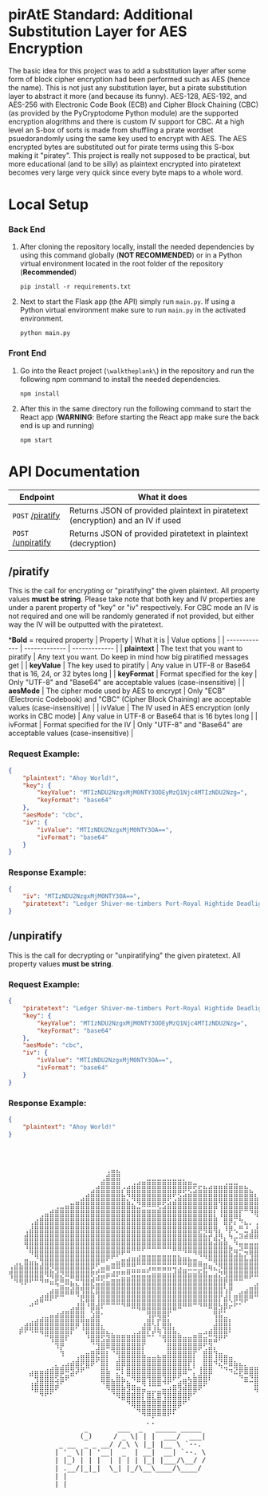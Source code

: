 # pirAtE Standard: Additional Substitution Layer for AES Encryption
The basic idea for this project was to add a substitution layer after some form of block cipher encryption had been performed such as AES (hence the name). This is not just any substitution layer, but a pirate substitution layer to abstract it more (and because its funny). AES-128, AES-192, and AES-256 with Electronic Code Book (ECB) and Cipher Block Chaining (CBC) (as provided by the PyCryptodome Python module) are the supported encryption alogrithms and there is custom IV support for CBC. At a high level an S-box of sorts is made from shuffling a pirate wordset psuedorandomly using the same key used to encrypt with AES. The AES encrypted bytes are substituted out for pirate terms using this S-box making it "piratey". This project is really not supposed to be practical, but more educational (and to be silly) as plaintext encrypted into piratetext becomes very large very quick since every byte maps to a whole word.
# Local Setup
### Back End
1. After cloning the repository locally, install the needed dependencies by using this command globally (**NOT RECOMMENDED**) or in a Python virtual environment located in the root folder of the repository (**Recommended**)

    ```pip install -r requirements.txt```
2. Next to start the Flask app (the API) simply run ```main.py```. If using a Python virtual environment make sure to run ```main.py``` in the activated environment.

    ```python main.py```
### Front End
1. Go into the React project (```\walktheplank\```) in the repository and run the following npm command to install the needed dependencies.

    ```npm install```
2. After this in the same directory run the following command to start the React app (**WARNING**: Before starting the React app make sure the back end is up and running)

    ```npm start```

# API Documentation
| Endpoint  | What it does |
| ------------- | ------------- |
| ```POST``` [/piratify](#piratify)  | Returns JSON of provided plaintext in piratetext (encryption) and an IV if used  |
| ```POST``` [/unpiratify](#unpiratify)  | Returns JSON of provided piratetext in plaintext (decryption)  |

## /piratify
This is the call for encrypting or "piratifying" the given plaintext. All property values **must be string**. Please take note that both key and IV properties are under a parent property of "key" or "iv" respectively. For CBC mode an IV is not required and one will be randomly generated if not provided, but either way the IV will be outputted with the piratetext.

***Bold** = required property
| Property  | What it is | Value options |
| ------------- | ------------- | ------------- |
| **plaintext** | The text that you want to piratify | Any text you want. Do keep in mind how big piratified messages get |
| **keyValue** | The key used to piratify | Any value in UTF-8 or Base64 that is 16, 24, or 32 bytes long |
| **keyFormat**  | Format specified for the key | Only "UTF-8" and "Base64" are acceptable values (case-insensitive) |
| **aesMode**  | The cipher mode used by AES to encrypt | Only "ECB" (Electronic Codebook) and "CBC" (Cipher Block Chaining) are acceptable values (case-insensitive) |
| ivValue | The IV used in AES encryption (only works in CBC mode) | Any value in UTF-8 or Base64 that is 16 bytes long |
| ivFormat | Format specified for the IV | Only "UTF-8" and "Base64" are acceptable values (case-insensitive) |


### Request Example:
```json
{
    "plaintext": "Ahoy World!",
    "key": {
        "keyValue": "MTIzNDU2NzgxMjM0NTY3ODEyMzQ1Njc4MTIzNDU2Nzg=",
        "keyFormat": "base64"
    },
    "aesMode": "cbc",
    "iv": {
        "ivValue": "MTIzNDU2NzgxMjM0NTY3OA==",
        "ivFormat": "base64"
    }
}
```
### Response Example:
```json
{
    "iv": "MTIzNDU2NzgxMjM0NTY3OA==",
    "piratetext": "Ledger Shiver-me-timbers Port-Royal Hightide Deadlights Rum-keg Shipwreck Yawl Gallows Rum-pirate Skiff Oar Logbook Skirmish Sea-chest Picaroon"
}
```
## /unpiratify
This is the call for decrypting or "unpiratifying" the given piratetext. All property values **must be string**.
### Request Example:
```json
{
    "piratetext": "Ledger Shiver-me-timbers Port-Royal Hightide Deadlights Rum-keg Shipwreck Yawl Gallows Rum-pirate Skiff Oar Logbook Skirmish Sea-chest Picaroon",
    "key": {
        "keyValue": "MTIzNDU2NzgxMjM0NTY3ODEyMzQ1Njc4MTIzNDU2Nzg=",
        "keyFormat": "base64"
    },
    "aesMode": "cbc",
    "iv": {
        "ivValue": "MTIzNDU2NzgxMjM0NTY3OA==",
        "ivFormat": "base64"
    }
}
```
### Response Example:
```json
{
    "plaintext": "Ahoy World!"
}
```
<br>
<div align="center">
<pre>                                                
⠀⠀⠀⠀⠀⠀⠀⠀⠀⠀⠀⠀⠀⠀⠀⠀⠀⠀⠀⣰⣿⣷⠀⠀⠀⠀⠀⠀⠀⠀⠀⠀⠀⠀⠀⠀⠀⠀⠀⠀⠀⠀⠀⠀⠀⠀⠀⠀⠀⠀⠀⠀⠀⠀⠀⠀⠀⠀⠀⠀
⠀⠀⠀⠀⠀⠀⠀⠀⠀⠀⠀⠀⠀⠀⠀⠀⠀⠀⣴⣿⣿⣿⠀⠀⢀⣠⣤⣶⣶⣶⣶⣶⣶⣶⣦⣤⣀⠀⠀⠀⠀⠀⢀⣀⣀⠀⠀⠀⠀⠀⠀⠀⠀⠀⠀⠀⠀⠀⠀⠀
⠀⠀⠀⠀⠀⠀⠀⠀⠀⠀⠀⠀⠀⠀⠀⠀⣠⣾⣿⣿⣿⣿⡔⣾⣿⣿⣿⣿⣿⣿⣿⣿⣿⣿⡿⢟⣫⣯⣷⣾⣿⣿⣿⣿⣿⣿⣷⣄⠀⠀⠀⠀⠀⠀⠀⠀⠀⠀⠀⠀
⠀⠀⠀⠀⠀⠀⠀⠀⠀⠀⠀⠀⠀⠀⣠⣾⣿⣿⣿⣿⣿⣿⣷⡙⢿⣿⣿⣿⣿⣿⣿⡿⢋⣵⣾⣿⣿⣿⣿⣿⣿⣿⣿⣿⣿⣿⣿⣿⣧⡀⠀⠀⠀⠀⠀⠀⠀⠀⠀⠀
⠀⠀⠀⠀⠀⠀⠀⠀⠀⢀⣀⣤⣶⣿⣿⣿⣿⣿⣿⣿⣿⣿⣿⣿⣦⣙⠿⠿⠿⢟⣫⣾⣿⣿⣿⣿⣿⣿⣿⣿⣿⢹⣿⣿⣿⣿⣿⣿⣿⣿⣄⠀⠀⠀⠀⠀⠀⠀⠀⠀
⠀⠀⠀⠀⠀⠀⢀⣤⣾⣿⣿⣿⣿⣿⣿⣿⣿⣿⣿⣿⣿⣿⣿⣿⣿⣿⣿⣿⣿⣿⣿⣿⣿⣿⣿⣿⣿⣿⣿⣿⡇⢸⣿⣿⣿⡏⠉⠙⢿⣿⣿⣦⡀⠀⠀⠀⠀⠀⠀⠀
⠀⠀⠀⠀⢀⣴⣿⣿⣿⣿⣿⣿⣿⣿⣿⣿⣿⣿⣿⣿⣿⣿⣿⣿⣿⣿⣿⣿⣿⣿⣿⣿⣿⣿⣿⣿⣿⣿⣿⣿⣿⠀⣿⡿⡍⠳⣄⡀⢀⣿⣿⣿⣿⣆⠀⠀⠀⠀⠀⠀
⠀⠀⠀⢀⣼⣿⣿⣿⣿⣿⣿⣿⣿⣿⣿⣿⣿⣿⣿⣿⣿⣿⣿⣿⣿⣿⣿⣿⣿⣿⣿⣿⣿⣿⣿⣿⣿⡿⢿⣿⢿⡄⠸⡿⢄⠛⣘⢠⣼⣿⣿⣿⣿⣿⣧⡀⠀⠀⠀⠀
⠀⠀⠀⣾⣿⣿⣿⣿⣿⣿⣿⣿⣿⣿⣿⣿⣿⣿⣿⣿⣿⣿⣿⣿⣿⣿⣿⣿⣿⣿⣿⣿⣿⣿⣿⣿⣿⣿⣷⡞⣼⡻⡄⠳⡤⠽⠾⠿⠿⠿⢛⣻⣿⣿⣿⣷⡀⠀⠀⠀
⠀⠀⠀⢻⣿⣿⣿⣿⣿⣿⣿⣿⣿⣿⣿⣿⣿⣿⣿⣿⣿⣿⣿⣿⣿⣿⣿⣿⣿⣿⣿⣿⣿⣿⣿⣿⣿⣿⣿⣿⣾⣿⣿⣄⠙⢶⣶⣶⣶⣿⣿⣿⣿⣿⣿⣿⣧⠀⠀⠀
⠀⠀⠀⠀⠻⣿⣿⣿⣿⣿⣿⣿⣿⣿⣿⣿⣿⣿⣿⣿⣿⡿⠟⠛⠉⢉⣁⣀⣀⣀⣀⣀⣉⡉⠙⠛⠻⢿⣿⣿⣿⣿⣿⣯⣻⣍⡲⢿⣿⣿⣿⣿⣿⣿⣿⣿⣿⡄⠀⠀
⠀⢀⡀⣶⣤⣌⢻⣿⣿⣿⣿⣿⣿⣿⣿⣿⣿⣿⠿⠋⣁⣤⣶⣾⣿⣿⣿⣿⣿⣿⣿⣿⣿⣿⣿⣷⣶⣤⣈⠛⢿⣿⣿⣿⣿⣿⣷⣾⣿⣿⣿⣿⣿⡿⠟⠛⠛⠁⠀⠀
⣰⣿⣿⣿⣿⣿⣿⣿⣝⢿⣿⣿⣿⣿⣿⣿⣟⣡⣶⠿⢛⣛⣉⣭⣭⣤⣤⡴⠶⠶⠶⠶⢲⣴⣤⠭⠭⡭⣟⠻⠦⣝⣿⣿⣿⣿⣿⣿⣿⣿⣿⠟⢉⣀⣠⣶⣿⣆⠀⠀
⠹⣿⣿⣿⣿⣿⣿⣙⠻⣿⣮⣛⠿⣿⣿⣿⣫⣵⡶⠟⣛⣋⣭⣭⣶⣶⣶⣶⣿⣿⣿⣿⣿⣿⣿⣿⣿⣿⣿⣶⣾⣮⣽⣿⣿⣿⠿⠟⠛⠉⢀⣴⣿⣿⣿⣿⣿⣿⣶⡀
⠀⠈⠙⠋⠁⠀⠈⠉⠛⠳⣭⣛⢷⣦⣸⣿⣯⣶⣾⣿⣿⣿⣿⣿⣿⣿⣿⣿⣿⣿⣿⣿⣿⣿⣿⣿⣿⣿⣿⣿⣿⣿⡏⣿⠀⠀⠀⣀⣴⣾⣿⣿⣿⣿⡟⣿⣿⣿⣿⡇
⠀⠀⠀⠀⠀⠀⢀⣠⣾⣿⣿⠿⠿⢿⣹⣿⣧⢿⣿⣿⣿⣿⣿⣿⣿⣿⣿⣿⣿⣿⣿⣿⣿⣿⣿⣿⣿⣿⣿⣿⣿⣿⢸⡏⣀⣴⣾⣿⣿⠿⠛⠉⠀⠀⠀⠈⠛⠛⠉⠀
⠀⠀⠀⠀⢀⣴⠿⠛⠋⠁⠀⠀⠀⢀⣯⢿⣿⢸⣿⣿⣿⣿⣿⣿⣿⣿⣿⣿⣿⣿⣿⣿⣿⣿⣿⣿⣿⣿⣿⣿⣿⡇⣿⠣⣟⡻⠟⠉⠀⠀⠀⠀⠀⠀⠀⠀⠀⠀⠀⠀
⠀⠀⠀⠀⠉⠀⠀⠀⠀⠀⢀⣀⣴⣾⣿⠈⡿⣿⠃⠀⠀⠀⠈⠉⠛⠻⠿⣿⣿⣿⣿⣿⠿⠛⠉⠉⠀⠈⠉⠛⣿⣽⡟⠋⠁⠀⠀⠀⠀⠀⠀⠀⠀⠀⠀⠀⠀⠀⠀⠀
⠀⠀⠀⠀⠀⢀⣠⣤⣶⣾⣿⣿⣿⣿⣿⣀⣼⣿⠁⠀⠀⠀⠀⠀⠀⠀⠀⣹⡟⣻⣿⡃⠀⠀⠀⠀⠀⠀⠀⠀⢹⣷⣤⡀⠀⠀⠀⠀⠀⠀⠀⠀⠀⠀⠀⠀⠀⠀⠀⠀
⠀⠀⢀⣴⣾⣿⣿⣿⣿⣿⣿⣿⣿⡿⢹⣿⣿⣿⡄⠀⠀⠀⠀⠀⠀⠀⣰⣿⢣⡇⣿⣷⡀⠀⠀⠀⠀⠀⠀⠀⣼⣿⣿⡇⠀⠀⠀⠀⠀⠀⠀⠀⠀⠀⠀⠀⠀⠀⠀⠀
⠀⠀⠟⠋⠙⠛⠻⣿⣿⣿⣿⣿⠏⠀⠈⢿⣿⣿⣿⣦⣄⣀⣀⣀⣠⣴⣿⣏⡞⢻⣸⣿⣷⣄⠀⠀⣀⣤⠴⣾⣿⣿⣿⠃⠀⠀⠀⠀⠀⠀⠀⠀⠀⠀⠀⠀⠀⠀⠀⠀
⠀⠀⠀⠀⠀⠀⠀⠀⠹⣿⣿⠃⠀⠀⠀⠈⢿⣿⣵⣾⣿⣿⣿⣿⣿⣿⣿⠀⠀⠀⠹⣿⣿⣿⣿⣿⣿⣿⣿⣶⠾⠋⠁⠀⠀⠀⠀⠀⠀⠀⠀⠀⠀⠀⠀⠀⠀⠀⠀⠀
⠀⠀⠀⠀⠀⠀⠀⠀⠀⠘⣏⠀⠀⠀⠀⠀⣀⣼⣿⡛⢿⣿⣿⣿⣿⣿⡇⠀⠀⠀⠀⣿⣿⣿⣿⣿⣿⠟⣡⣾⣆⠀⠀⠀⠀⠀⠀⠀⠀⠀⠀⠀⠀⠀⠀⠀⠀⠀⠀⠀
⠀⠀⠀⠀⠀⠀⠀⠀⠀⠀⠘⠀⠀⢠⣶⣿⣿⣯⣿⡇⠀⢹⣿⣿⣿⣿⣷⣤⣤⣦⣶⣿⣿⣿⣿⣿⡇⠀⣿⣿⢸⣿⣶⣤⠀⠀⠀⠀⠀⠀⠀⠀⠀⠀⠀⠀⠀⠀⠀⠀
⠀⠀⠀⠀⠀⠀⠀⠀⢀⣄⣠⣴⣾⣿⣟⣿⠟⠁⣿⡇⠀⣿⡿⣿⣿⣿⣿⣿⣿⣿⣿⣿⣿⣿⣿⡏⡇⢀⣿⣿⠙⢮⣛⠿⣷⣦⣄⣀⣀⣀⣠⣀⠀⠀⠀⠀⠀⠀⠀⠀
⠀⠀⠀⠀⣴⣶⣶⣾⣿⣿⡿⣛⣽⠞⠋⠀⠀⠀⣿⣷⠀⣍⠇⣿⣿⣿⣿⣿⣿⣿⣿⣿⣿⣿⠿⠉⡄⣸⣿⡿⠀⠀⠈⠙⠮⣟⠿⣿⣿⣿⣿⣿⣿⡆⠀⠀⠀⠀⠀⠀
⠀⠀⠀⠀⢀⣹⣿⣿⣿⢵⡿⠋⠀⠀⠀⠀⠀⠀⢿⣿⣦⣿⡷⣄⠙⠿⣿⢹⣿⣿⢼⡿⠋⣡⣶⣳⣿⣿⣿⠃⠀⠀⠀⠀⠀⠈⠿⠬⣿⣿⣿⣿⣿⣷⠀⠀⠀⠀⠀⠀
⠀⠀⠀⠀⠸⣿⣿⣿⣿⠟⠀⠀⠀⠀⠀⠀⠀⠀⠀⠻⣿⣿⣷⣻⢿⣶⣬⣈⣉⣉⣤⣴⣿⣻⣾⣿⣿⠟⠁⠀⠀⠀⠀⠀⠀⠀⠀⠀⢿⣿⣿⡿⠇⠀⠀⠀⠀⠀⠀⠀
⠀⠀⠀⠀⠀⠀⠙⠋⠁⠀⠀⠀⠀⠀⠀⠀⠀⠀⠀⠀⠈⠻⣿⣿⣿⣿⡇⣿⣇⣿⢹⣿⣿⣿⣿⡟⠁⠀⠀⠀⠀⠀⠀⠀⠀⠀⠀⠀⠀⠀⠈⠀⠀⠀⠀⠀⠀⠀⠀⠀
⠀⠀⠀⠀⠀⠀⠀⠀⠀⠀⠀⠀⠀⠀⠀⠀⠀⠀⠀⠀⠀⠀⠀⠙⢿⣿⣿⣿⣿⣿⣿⣿⣿⡿⠋⠀⠀⠀⠀⠀⠀⠀⠀⠀⠀⠀⠀⠀⠀⠀⠀⠀⠀⠀⠀⠀⠀⠀⠀⠀
⠀⠀⠀⠀⠀⠀⠀⠀⠀⠀⠀⠀⠀⠀⠀⠀⠀⠀⠀⠀⠀⠀⠀⠀⠀⠙⢿⣿⣿⣿⣿⡿⠏⠀⠀⠀⠀⠀⠀⠀⠀⠀⠀⠀⠀⠀⠀⠀⠀⠀⠀⠀⠀⠀⠀⠀⠀⠀⠀⠀
⠀⠀⠀⠀⠀⠀⠀⠀⠀⠀⠀⠀⠀⠀⠀⠀⠀⠀⠀⠀⠀⠀⠀⠀⠀⠀⠀⡀⡁⠀⠀⠀⠀⠀⠀⠀⠀⠀⠀⠀⠀⠀⠀⠀⠀⠀⠀⠀⠀⠀⠀⠀⠀⠀⠀⠀⠀⠀⠀⠀
                  _       ___  _   _____ _____              
                 (_)     / _ \| | |  ___/  ___|             
            _ __  _ _ __/ /_\ \ |_| |__ \ `--.              
           | '_ \| | '__|  _  | __|  __| `--. \             
           | |_) | | |  | | | | |_| |___/\__/ /             
           | .__/|_|_|  \_| |_/\__\____/\____/              
           | |                                              
           |_|                                              
</pre>
</div>
